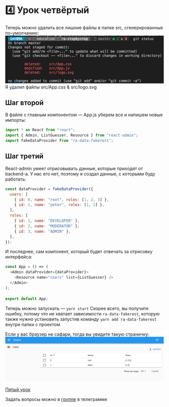 # 4️⃣ Урок четвёртый

Теперь можно удалить все лишние файлы в папке src, сгенерированные по-умолчанию:
![Сгенерированные по-умолчанию файлы](../delete-default-files.jpg)
Я удалил файлы src/App.css & src/logo.svg

## Шаг второй

В файле с главным компонентом — App.js уберем все и напишем новые импорты:

```js
import * as React from "react";
import { Admin, ListGuesser, Resource } from "react-admin";
import fakeDataProvider from "ra-data-fakerest";
```

## Шаг третий

React-admin умеет отрисовывать данные, которые приходят от backend-а. У нас его нет, поэтому я создал данные, с которыми буду работать:

```js
const dataProvider = fakeDataProvider({
  users: [
    { id: 0, name: "root", roles: [1, 2, 3] },
    { id: 1, name: "peter", roles: [1, 2] },
  ],
  roles: [
    { id: 1, name: "DEVELOPER" },
    { id: 2, name: "MODERATOR" },
    { id: 3, name: "ADMIN" },
  ],
});
```

И последнее, сам компонент, который будет отвечать за отрисовку интерфейса:

```js
const App = () => (
  <Admin dataProvider={dataProvider}>
    <Resource name="users" list={ListGuesser} />
  </Admin>
);

export default App;
```

Теперь можно запускать — `yarn start`
Скорее всего, вы получите ошибку, потому что не хватает зависимости `ra-data-fakerest`, которую также нужно установить запустив команду `yarn add ra-data-fakerest` внутри папки с проектом

Если у вас браузер не сафари, тогда вы увидите такую страничку:
![Компонент ListGuesser](../user-list-component.jpg)

[Пятый урок](../lesson5/index.md)

Задать вопросы можно в [группе](https://t.me/learn_you_react_admin/16) в телеграмме
